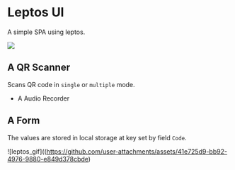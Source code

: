 # Leptos UI

A simple SPA using leptos. 

![](https://file.notion.so/f/f/5f1a3a94-a29f-407d-80af-617105cb793d/8938aed8-802c-4a23-9d47-10cd593ef1ca/image.png?table=block&id=1c0e579b-ff89-80df-abb6-c7766ae48094&spaceId=5f1a3a94-a29f-407d-80af-617105cb793d&expirationTimestamp=1742860800000&signature=FwK8fJ19MquzJKhRT0vRtm7JaOl7yjWOgEYxAz95gtE&downloadName=image.png)

## A QR Scanner

Scans QR code in `single` or `multiple` mode.

- A Audio Recorder

## A Form 

The values are stored in local storage at key set by field `Code`.

![leptos_gif]((https://github.com/user-attachments/assets/41e725d9-bb92-4976-9880-e849d378cbde)
